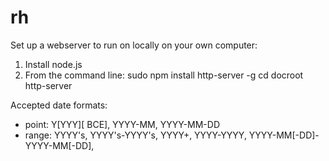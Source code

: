 # rh

Set up a webserver to run on locally on your own computer:
1. Install node.js
2. From the command line: 
sudo npm install http-server -g
cd docroot
http-server

Accepted date formats:
- point: Y[YYY][ BCE], YYYY-MM, YYYY-MM-DD
- range: YYYY's, YYYY's-YYYY's, YYYY+, YYYY-YYYY, YYYY-MM[-DD]-YYYY-MM[-DD],



